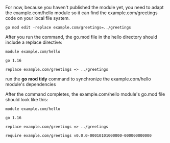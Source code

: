 For now, because you haven't published the module yet, you need to adapt the example.com/hello module so it can find the example.com/greetings code on your local file system.

```go mod edit -replace example.com/greetings=../greetings```

After you run the command, the go.mod file in the hello directory should include a replace directive:

```
module example.com/hello

go 1.16

replace example.com/greetings => ../greetings
```

run the **go mod tidy** command to synchronize the example.com/hello module's dependencies

After the command completes, the example.com/hello module's go.mod file should look like this:

```
module example.com/hello

go 1.16

replace example.com/greetings => ../greetings

require example.com/greetings v0.0.0-00010101000000-000000000000
```


